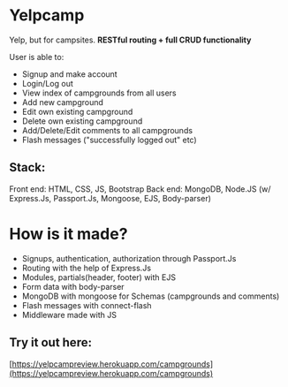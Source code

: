 # Yelpcamp
Yelp, but for campsites. __RESTful routing + full CRUD functionality__

User is able to:
- Signup and make account
- Login/Log out
- View index of campgrounds from all users
- Add new campground
- Edit own existing campground
- Delete own existing campground
- Add/Delete/Edit comments to all campgrounds
- Flash messages ("successfully logged out" etc)

## Stack:
Front end: HTML, CSS, JS, Bootstrap
Back end: MongoDB, Node.JS (w/ Express.Js, Passport.Js, Mongoose, EJS, Body-parser)

# How is it made? 
- Signups, authentication, authorization through Passport.Js
- Routing with the help of Express.Js
- Modules, partials(header, footer) with EJS
- Form data with body-parser
- MongoDB with mongoose for Schemas (campgrounds and comments) 
- Flash messages with connect-flash 
- Middleware made with JS

## Try it out here:
[https://yelpcampreview.herokuapp.com/campgrounds](https://yelpcampreview.herokuapp.com/campgrounds)
